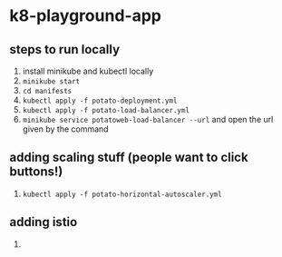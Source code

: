 # k8-playground-app

## steps to run locally
1. install minikube and kubectl locally
2. `minikube start`
3. `cd manifests`
4. `kubectl apply -f potato-deployment.yml`
5. `kubectl apply -f potato-load-balancer.yml`
6. `minikube service potatoweb-load-balancer --url` and open the url given by the command

## adding scaling stuff (people want to click buttons!)
1. `kubectl apply -f potato-horizontal-autoscaler.yml`

## adding istio
1. 